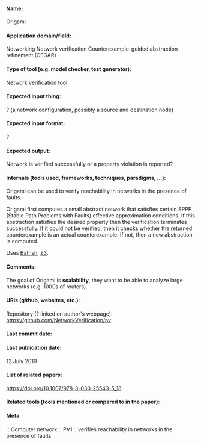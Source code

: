 #### Name:
Origami

#### Application domain/field:
Networking
Network verification
Counterexample-guided abstraction refinement (CEGAR)

#### Type of tool (e.g. model checker, test generator):
Network verification tool

#### Expected input thing:
? (a network configuration, possibly a source and destination node)

#### Expected input format:
?

#### Expected output:
Network is verified successfully or a property violation is reported?

#### Internals (tools used, frameworks, techniques, paradigms, ...):
Origami can be used to verify reachability in networks in the presence of faults.

Origami first computes a small abstract network that satisfies certain SPPF (Stable Path Problems with Faults) effective approximation conditions. If this abstraction satisfies the desired property then the verification terminates successfully. If it could not be verified, then it checks whether the returned counterexample is an actual counterexample. If not, then a new abstraction is computed.

Uses [Batfish](Batfish.md), [Z3](Solvers/SMT/Z3.md).

#### Comments:
The goal of Origami is **scalability**, they want to be able to analyze large networks (e.g. 1000s of routers).

#### URIs (github, websites, etc.):
Repository (? linked on author's webpage): https://github.com/NetworkVerification/nv

#### Last commit date:

#### Last publication date:
12 July 2019

#### List of related papers:
https://doi.org/10.1007/978-3-030-25543-5_18

#### Related tools (tools mentioned or compared to in the paper):

#### Meta
:: Computer network
:: PV1 :: verifies reachability in networks in the presence of faults